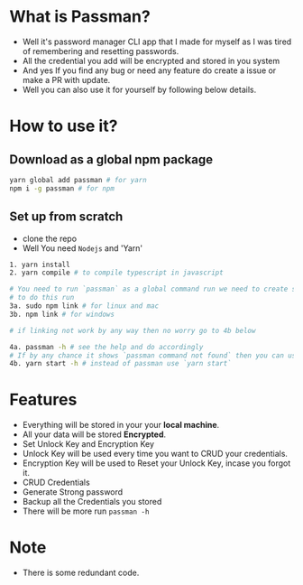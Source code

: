 # What is Passman?

- Well it's password manager CLI app that I made for myself as I was tired of remembering and resetting passwords.
- All the credential you add will be encrypted and stored in you system
- And yes If you find any bug or need any feature do create a issue or make a PR with update.
- Well you can also use it for yourself by following below details.

# How to use it?

## Download as a global npm package

```sh
yarn global add passman # for yarn
npm i -g passman # for npm
```

## Set up from scratch

- clone the repo
- Well You need `Nodejs` and 'Yarn'

```sh
1. yarn install
2. yarn compile # to compile typescript in javascript

# You need to run `passman` as a global command run we need to create symbolic link to your code with global node folder
# to do this run
3a. sudo npm link # for linux and mac
3b. npm link # for windows

# if linking not work by any way then no worry go to 4b below

4a. passman -h # see the help and do accordingly
# If by any chance it shows `passman command not found` then you can use it by this command also
4b. yarn start -h # instead of passman use `yarn start`
```

# Features

- Everything will be stored in your your **local machine**.
- All your data will be stored **Encrypted**.
- Set Unlock Key and Encryption Key
- Unlock Key will be used every time you want to CRUD your credentials.
- Encryption Key will be used to Reset your Unlock Key, incase you forgot it.
- CRUD Credentials
- Generate Strong password
- Backup all the Credentials you stored
- There will be more run `passman -h`

# Note

- There is some redundant code.
